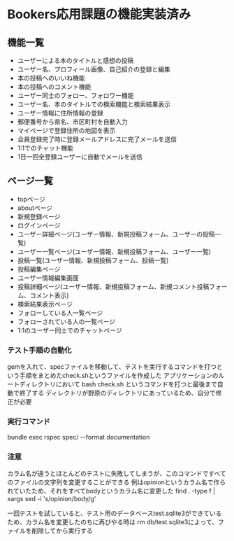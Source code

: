 # Bookers応用課題の機能実装済み

## 機能一覧

- ユーザーによる本のタイトルと感想の投稿
- ユーザー名、プロフィール画像、自己紹介の登録と編集
- 本の投稿へのいいね機能
- 本の投稿へのコメント機能
- ユーザー同士のフォロー、フォロワー機能
- ユーザー名、本のタイトルでの検索機能と検索結果表示
- ユーザー情報に住所情報の登録
- 郵便番号から県名、市区町村を自動入力
- マイページで登録住所の地図を表示
- 会員登録完了時に登録メールアドレスに完了メールを送信
- 1:1でのチャット機能
- 1日一回全登録ユーザーに自動でメールを送信

## ページ一覧

- topページ
- aboutページ
- 新規登録ページ
- ログインページ
- ユーザー詳細ページ(ユーザー情報、新規投稿フォーム、ユーザーの投稿一覧)
- ユーザー一覧ページ(ユーザー情報、新規投稿フォーム、ユーザー一覧)
- 投稿一覧(ユーザー情報、新規投稿フォーム、投稿一覧)
- 投稿編集ページ
- ユーザー情報編集画面
- 投稿詳細ページ(ユーザー情報、新規投稿フォーム、新規コメント投稿フォーム、コメント表示)
- 検索結果表示ページ
- フォローしている人一覧ページ
- フォローされている人の一覧ページ
- 1:1のユーザー同士でのチャットページ

<!-- ここから公式が書いていたREADME -->

### テスト手順の自動化
gemを入れて、specファイルを移動して、テストを実行するコマンドを打つという手順をまとめたcheck.shというファイルを作成した
アプリケーションのルートディレクトリにおいて
bash check.sh
というコマンドを打つと最後まで自動で終了する
ディレクトリが野原のディレクトリにあっているため、自分で修正が必要

### 実行コマンド
bundle exec rspec spec/ --format documentation

### 注意
カラム名が違うとほとんどのテストに失敗してしまうが、このコマンドですべてのファイルの文字列を変更することができる
例はopinionというカラム名で作られていたため、それをすべてbodyというカラム名に変更した
find . -type f | xargs sed -i 's/opinion/body/g'

一回テストを試していると、テスト用のデータベースtest.sqlite3ができているため、カラム名を変更したのちに再びやる時は
rm db/test.sqlite3によって、ファイルを削除してから実行する
